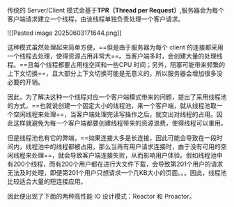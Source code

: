 传统的 Server/Client 模式会基于**TPR（Thread per Request）**,服务器会为每个客户端请求建立一个线程，由该线程单独负责处理一个客户请求。

![[Pasted image 20250603171644.png]]

这种模式虽然处理起来简单方便，==但是由于服务器为每个 client 的连接都采用一个线程去处理，使得资源占用非常大==。当客户端多时，会创建大量的处理线程。==且每个线程都要占用栈空间和一些CPU 时间；另外，阻塞可能带来频繁的上下文切换==，且大部分上下文切换可能是无意义的。所以服务器会增加很多没必要的开销。

因此，为了解决这种一个线程对应一个客户端模式带来的问题，提出了采用线程池的方式，==也就说创建一个固定大小的线程池，来一个客户端，就从线程池取一个空闲线程来处理==，当客户端处理完读写操作之后，就交出对线程的占用。因此这样就避免为每一个客户端都要创建线程带来的资源浪费，使得线程可以重用。

但是线程池也有它的弊端，==如果连接大多是长连接，因此可能会导致在一段时间内，线程池中的线程都被占用，那么当再有用户请求连接时，由于没有可用的空闲线程来处理==，就会导致客户端连接失败，从而影响用户体验。假如线程池中有200个线程，而有200个用户都在进行大文件下载，会导致第201个用户的请求无法及时处理，即便第201个用户只想请求一个几KB大小的页面。。。因此，线程池比较适合大量的短连接应用。

因此便出现了下面的两种高性能 IO 设计模式：Reactor 和 Proactor。